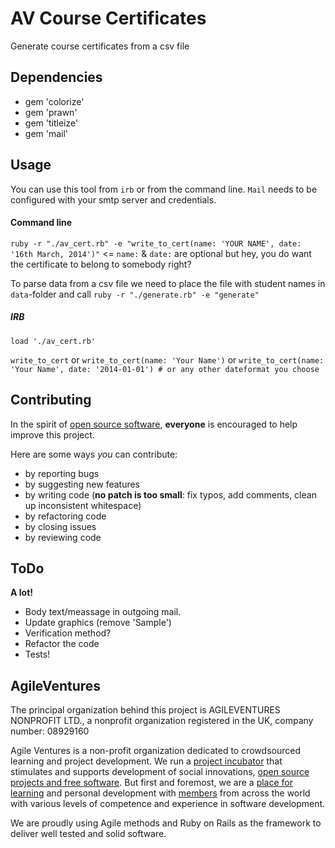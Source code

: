 AV Course Certificates
============
[oo-sw]: http://opensource.org/osd
[support]: http://www.agileventures.org/
[about-us]: http://www.agileventures.org/about-us
[members]: http://www.agileventures.org/users/index

Generate course certificates from a csv file

## Dependencies
* gem 'colorize'
* gem 'prawn'
* gem 'titleize'
* gem 'mail'


## Usage
You can use this tool from `irb` or from the command line. `Mail` needs to be configured with your smtp server and credentials.

#### Command line
`ruby -r "./av_cert.rb" -e "write_to_cert(name: 'YOUR NAME', date: '16th March, 2014')"` <= `name:` & `date:` are optional but hey, you do want the certificate to belong to somebody right?

To parse data from a csv file we need to place the file with student names in `data`-folder and call `ruby -r "./generate.rb" -e "generate"`
##### IRB
`load './av_cert.rb'`

`write_to_cert` or `write_to_cert(name: 'Your Name')` or `write_to_cert(name: 'Your Name', date: '2014-01-01') # or any other dateformat you choose`

## <a name="contributing"></a>Contributing
In the spirit of [open source software][oo-sw], **everyone** is encouraged to help
improve this project.

Here are some ways *you* can contribute:

* by reporting bugs
* by suggesting new features
* by writing code (**no patch is too small**: fix typos, add comments, clean up
  inconsistent whitespace)
* by refactoring code
* by closing issues
* by reviewing code

## ToDo
**A lot!**

* Body text/meassage in outgoing mail.
* Update graphics (remove 'Sample')
* Verification method?
* Refactor the code
* Tests!

## AgileVentures

The principal organization behind this project is AGILEVENTURES NONPROFIT LTD., a nonprofit organization registered in the UK, company number: 08929160

Agile Ventures is a non-profit organization dedicated to crowdsourced learning and project development. We run a [project incubator][support] that stimulates and supports development of social innovations, [open source projects and free software][oo-sw]. But first and foremost, we are a [place for learning][about-us] and personal development with [members][members] from across the world with various levels of competence and experience in software development.

We are proudly using Agile methods and Ruby on Rails as the framework to deliver well tested and solid software.




